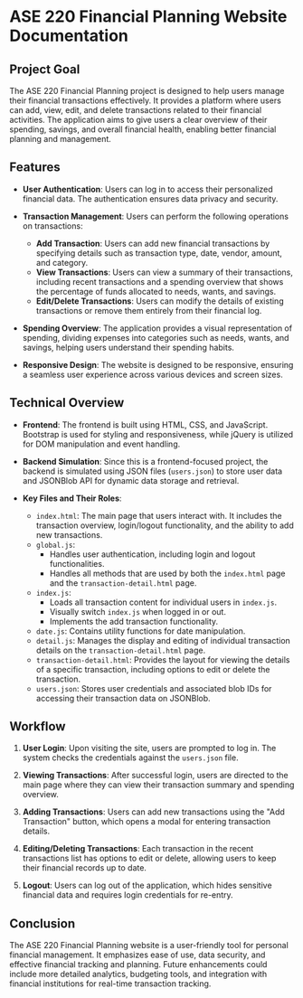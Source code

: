 # ASE 220 Financial Planning Website Documentation

## Project Goal

The ASE 220 Financial Planning project is designed to help users manage their financial transactions effectively. It provides a platform where users can add, view, edit, and delete transactions related to their financial activities. The application aims to give users a clear overview of their spending, savings, and overall financial health, enabling better financial planning and management.

## Features

- **User Authentication**: Users can log in to access their personalized financial data. The authentication ensures data privacy and security.

- **Transaction Management**: Users can perform the following operations on transactions:
  - **Add Transaction**: Users can add new financial transactions by specifying details such as transaction type, date, vendor, amount, and category.
  - **View Transactions**: Users can view a summary of their transactions, including recent transactions and a spending overview that shows the percentage of funds allocated to needs, wants, and savings.
  - **Edit/Delete Transactions**: Users can modify the details of existing transactions or remove them entirely from their financial log.

- **Spending Overview**: The application provides a visual representation of spending, dividing expenses into categories such as needs, wants, and savings, helping users understand their spending habits.

- **Responsive Design**: The website is designed to be responsive, ensuring a seamless user experience across various devices and screen sizes.

## Technical Overview

- **Frontend**: The frontend is built using HTML, CSS, and JavaScript. Bootstrap is used for styling and responsiveness, while jQuery is utilized for DOM manipulation and event handling.

- **Backend Simulation**: Since this is a frontend-focused project, the backend is simulated using JSON files (`users.json`) to store user data and JSONBlob API for dynamic data storage and retrieval.

- **Key Files and Their Roles**:
  - `index.html`: The main page that users interact with. It includes the transaction overview, login/logout functionality, and the ability to add new transactions.
  - `global.js`:
    - Handles user authentication, including login and logout functionalities.
    - Handles all methods that are used by both the `index.html` page and the `transaction-detail.html` page.
  - `index.js`:
    - Loads all transaction content for individual users in `index.js`.
    - Visually switch `index.js` when logged in or out.
    - Implements the add transaction functionality.
  - `date.js`: Contains utility functions for date manipulation.
  - `detail.js`: Manages the display and editing of individual transaction details on the `transaction-detail.html` page.
  - `transaction-detail.html`: Provides the layout for viewing the details of a specific transaction, including options to edit or delete the transaction.
  - `users.json`: Stores user credentials and associated blob IDs for accessing their transaction data on JSONBlob.

## Workflow

1. **User Login**: Upon visiting the site, users are prompted to log in. The system checks the credentials against the `users.json` file.

2. **Viewing Transactions**: After successful login, users are directed to the main page where they can view their transaction summary and spending overview.

3. **Adding Transactions**: Users can add new transactions using the "Add Transaction" button, which opens a modal for entering transaction details.

4. **Editing/Deleting Transactions**: Each transaction in the recent transactions list has options to edit or delete, allowing users to keep their financial records up to date.

5. **Logout**: Users can log out of the application, which hides sensitive financial data and requires login credentials for re-entry.

## Conclusion

The ASE 220 Financial Planning website is a user-friendly tool for personal financial management. It emphasizes ease of use, data security, and effective financial tracking and planning. Future enhancements could include more detailed analytics, budgeting tools, and integration with financial institutions for real-time transaction tracking.

